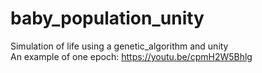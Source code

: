 # baby_population_unity
Simulation of life using a genetic_algorithm and unity\
An example of one epoch: https://youtu.be/cpmH2W5Bhlg
